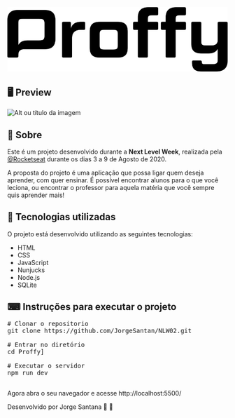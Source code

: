 <div align ="center"><img src="readme.img/logo.svg">
</div>

## 🖥 Preview
![Alt ou título da imagem](readme.img/índice.jpg)




## 📖 Sobre
Este é um projeto desenvolvido durante a **Next Level Week**, realizada pela [@Rocketseat](https://rocketseat.com.br/) durante os dias 3 a 9 de Agosto de 2020.

A proposta do projeto é uma aplicação que possa ligar quem deseja aprender, com quer ensinar. É possível encontrar alunos para o que você leciona, ou encontrar o professor para aquela matéria que você sempre quis aprender mais!


## 🚀 Tecnologias utilizadas
O projeto está desenvolvido utilizando as seguintes tecnologias:
 * HTML
 * CSS
 * JavaScript
 * Nunjucks
 * Node.js
 * SQLite

## ⌨ Instruções para executar o projeto
<pre>
# Clonar o repositorio  
git clone https://github.com/JorgeSantan/NLW02.git

# Entrar no diretório
cd Proffy]

# Executar o servidor
npm run dev

</pre>
Agora abra o seu navegador e acesse http://localhost:5500/ 

Desenvolvido por Jorge Santana 🚀 💜